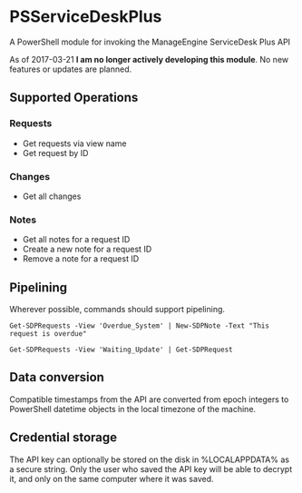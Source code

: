 # PSServiceDeskPlus

A PowerShell module for invoking the ManageEngine ServiceDesk Plus API

As of 2017-03-21 **I am no longer actively developing this module**. No new features or updates are planned.

## Supported Operations

### Requests

* Get requests via view name
* Get request by ID

### Changes

* Get all changes

###  Notes

* Get all notes for a request ID
* Create a new note for a request ID
* Remove a note for a request ID

## Pipelining

Wherever possible, commands should support pipelining.

~~~~
Get-SDPRequests -View 'Overdue_System' | New-SDPNote -Text "This request is overdue"
~~~~

~~~~
Get-SDPRequests -View 'Waiting_Update' | Get-SDPRequest
~~~~

## Data conversion

Compatible timestamps from the API are converted from epoch integers to PowerShell datetime objects in the local timezone of the machine.

## Credential storage

The API key can optionally be stored on the disk in %LOCALAPPDATA% as a secure string. Only the user who saved the API key will be able to decrypt it, and only on the same computer where it was saved.